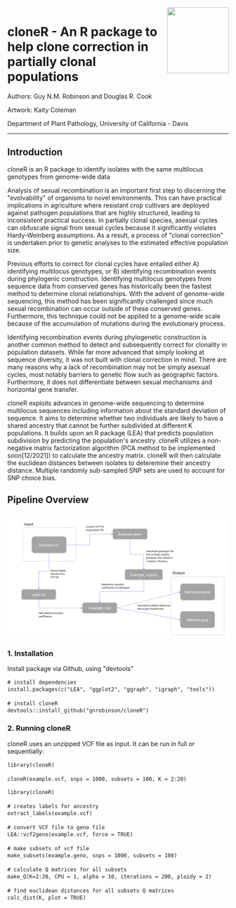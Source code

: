<img align="right" width="140" height="150" src="https://github.com/image.png">

# cloneR - An R package to help clone correction in partially clonal populations
Authors: Guy N.M. Robinson and Douglas R. Cook

Artwork: Kaity Coleman

Department of Plant Pathology, University of California - Davis

---

## Introduction

cloneR is an R package to identify isolates with the same multilocus genotypes from genome-wide data

Analysis of sexual recombination is an important first step to discerning the "evolvability" of organisms to novel environments. This can have practical implications in agriculture where resistant crop cultivars are deployed against pathogen populations that are highly structured, leading to inconsistent practical success. In partially clonal species, asexual cycles can obfuscate signal from sexual cycles because it significantly violates Hardy-Weinberg assumptions. As a result, a process of "clonal correction" is undertaken prior to genetic analyses to the estimated effective population size.

Previous efforts to correct for clonal cycles have entailed either A) identifying multilocus genotypes, or B) identifying recombination events during phylogenic construction. Identifying multilocus genotypes from sequence data from conserved genes has historically been the fastest method to determine clonal relationships. With the advent of genome-wide sequencing, this method has been significantly challenged since much sexual recombination can occur outside of these conserved genes. Furthermore, this technique could not be applied to a genome-wide scale because of the accumulation of mutations during the evolutionary process. 

Identifying recombination events during phylogenetic construction is another common method to detect and subsequently correct for clonality in population datasets. While far more advanced that simply looking at sequence diversity, it was not built with clonal correction in mind. There are many reasons why a lack of recombination may not be simply asexual cycles, most notably barriers to genetic flow such as geographic factors. Furthermore, it does not differentiate between sexual mechanisms and horizontal gene transfer.

cloneR exploits advances in genome-wide sequencing to determine multilocus sequences including information about the standard deviation of sequence. It aims to determine whether two individuals are likely to have a shared ancestry that cannot be further subdivided at different K populations. It builds upon an R package (LEA) that predicts population subdivision by predicting the population's ancestry. cloneR utilizes a non-negative matrix factorization algorithm (PCA method to be implemented soon[12/2021]) to calculate the ancestry matrix. cloneR will then calculate the euclidean distances between isolates to deteremine their ancestry distance. Multiple randomly sub-sampled SNP sets are used to account for SNP choice bias.

## Pipeline Overview

![](/cloneR_pipeline.png)

### 1. Installation
Install package via Github, using "devtools"
```{r}
# install dependencies
install.packages(c("LEA", "ggplot2", "ggraph", "igraph", "tools"))

# install cloneR
devtools::install_github("gnrobinson/cloneR")
```

### 2. Running cloneR
cloneR uses an unzipped VCF file as input. It can be run in full or sequentially:
```{r}
library(cloneR)

cloneR(example.vcf, snps = 1000, subsets = 100, K = 2:20)
```

```{r}
library(cloneR)

# creates labels for ancestry
extract_labels(example.vcf)

# convert VCF file to geno file
LEA::vcf2geno(example.vcf, force = TRUE)

# make subsets of vcf file
make_subsets(example.geno, snps = 1000, subsets = 100)

# calculate Q matrices for all subsets
make_Q(K=2:20, CPU = 1, alpha = 10, iterations = 200, ploidy = 2)

# find euclidean distances for all subsets Q matrices
calc_dist(K, plot = TRUE)
```


